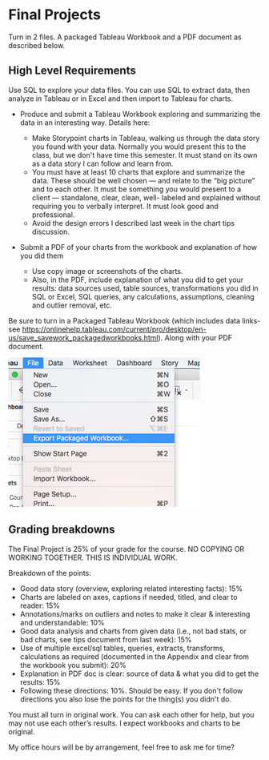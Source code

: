 
# Final Projects

Turn in 2 files. A packaged Tableau Workbook and a PDF document as described below.


## High Level Requirements

Use SQL to explore your data files. You can use SQL to extract data, then analyze in Tableau or in Excel and then import to Tableau for charts.

* Produce and submit a Tableau Workbook exploring and summarizing the data in an interesting way. Details here:

    - Make Storypoint charts in Tableau, walking us through the data story you found with your data.  Normally you would present this to the class, but we don't have time this semester. It must stand on its own as a data story I can follow and learn from.
    - You must have at least 10 charts that explore and summarize the data.  These should be well chosen — and relate to the “big picture” and to each other. It must be something you would present to a client — standalone, clear, clean, well- labeled and explained without requiring you to verbally interpret.  It must look good and professional.
    - Avoid the design errors I described last week in the chart tips discussion.

* Submit a PDF of your charts from the workbook and explanation of how you did them
    - Use copy image or screenshots of the charts.
    - Also, in the PDF, include explanation of what you did to get your results: data sources used, table sources, transformations you did in SQL or Excel, SQL queries, any calculations, assumptions, cleaning and outlier removal, etc.

Be sure to turn in a Packaged Tableau Workbook (which includes data links-see https://onlinehelp.tableau.com/current/pro/desktop/en-us/save_savework_packagedworkbooks.html).  Along with your PDF document.

<img src="assets/FinalProject-273e7.png">

## Grading breakdowns

The Final Project is 25% of your grade for the course.  NO COPYING OR WORKING TOGETHER. THIS IS INDIVIDUAL WORK.

Breakdown of the points:
* Good data story (overview, exploring related interesting facts): 15%
* Charts are labeled on axes, captions if needed, titled, and clear to reader: 15%
* Annotations/marks on outliers and notes to make it clear & interesting and understandable: 10%
* Good data analysis and charts from given data (i.e., not bad stats, or bad charts, see tips document from last week): 15%
* Use of multiple excel/sql tables, queries, extracts, transforms, calculations as required (documented in the Appendix and clear from the workbook you submit): 20%
* Explanation in PDF doc is clear: source of data & what you did to get the results: 15%
* Following these directions: 10%. Should be easy. If you don't follow directions you also lose the points for the thing(s) you didn't do.

You must all turn in original work. You can ask each other for help, but you may not use each other’s results. I expect workbooks and charts to be original.

My office hours will be by arrangement, feel free to ask me for time?
